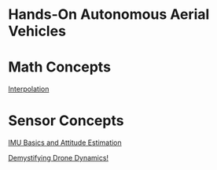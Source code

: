 # Hands-On Autonomous Aerial Vehicles

# Math Concepts

[Interpolation](Hands-On%20Autonomous%20Aerial%20Vehicles%20438d7e90ba82472ebfc4eb21856aec00/Interpolation%2044626df6295c4ca68b27971a3bc2752c.md)

# Sensor Concepts

[IMU Basics and Attitude Estimation](Hands-On%20Autonomous%20Aerial%20Vehicles%20438d7e90ba82472ebfc4eb21856aec00/IMU%20Basics%20and%20Attitude%20Estimation%20e00f2402e282475aafa4172625daac1a.md)

[Demystifying Drone Dynamics!](https://towardsdatascience.com/demystifying-drone-dynamics-ee98b1ba882f)